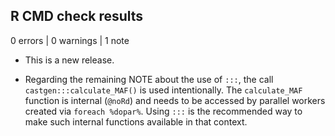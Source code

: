 ## R CMD check results

0 errors | 0 warnings | 1 note

* This is a new release.

* Regarding the remaining NOTE about the use of `:::`, the call `castgen:::calculate_MAF()` is used intentionally. The `calculate_MAF` function is internal (`@noRd`) and needs to be accessed by parallel workers created via `foreach %dopar%`. Using `:::` is the recommended way to make such internal functions available in that context.
